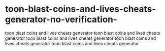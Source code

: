# toon-blast-coins-and-lives-cheats-generator-no-verification-
toon blast coins and lives cheats generator toon blast coins and lives cheats generator toon blast coins and lives cheats generator toon blast coins and lives cheats generator toon blast coins and lives cheats generator

